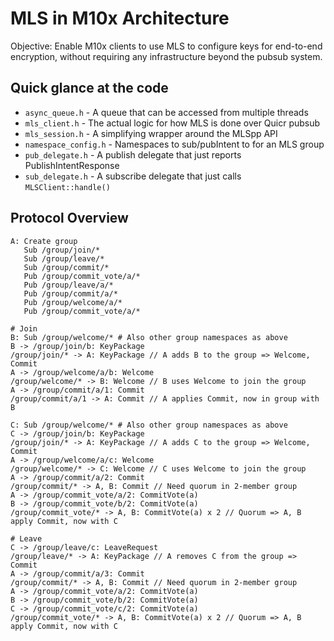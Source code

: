 MLS in M10x Architecture
========================

Objective: Enable M10x clients to use MLS to configure keys for end-to-end
encryption, without requiring any infrastructure beyond the pubsub system.

## Quick glance at the code

* `async_queue.h` - A queue that can be accessed from multiple threads
* `mls_client.h` - The actual logic for how MLS is done over Quicr pubsub
* `mls_session.h` - A simplifying wrapper around the MLSpp API
* `namespace_config.h` - Namespaces to sub/pubIntent to for an MLS group
* `pub_delegate.h` - A publish delegate that just reports PublishIntentResponse
* `sub_delegate.h` - A subscribe delegate that just calls `MLSClient::handle()`

## Protocol Overview

```
A: Create group
   Sub /group/join/*        
   Sub /group/leave/*
   Sub /group/commit/*
   Pub /group/commit_vote/a/*
   Pub /group/leave/a/*
   Pub /group/commit/a/*
   Pub /group/welcome/a/*
   Pub /group/commit_vote/a/*

# Join
B: Sub /group/welcome/* # Also other group namespaces as above
B -> /group/join/b: KeyPackage
/group/join/* -> A: KeyPackage // A adds B to the group => Welcome, Commit
A -> /group/welcome/a/b: Welcome
/group/welcome/* -> B: Welcome // B uses Welcome to join the group
A -> /group/commit/a/1: Commit
/group/commit/a/1 -> A: Commit // A applies Commit, now in group with B

C: Sub /group/welcome/* # Also other group namespaces as above
C -> /group/join/b: KeyPackage
/group/join/* -> A: KeyPackage // A adds C to the group => Welcome, Commit
A -> /group/welcome/a/c: Welcome
/group/welcome/* -> C: Welcome // C uses Welcome to join the group
A -> /group/commit/a/2: Commit
/group/commit/* -> A, B: Commit // Need quorum in 2-member group
A -> /group/commit_vote/a/2: CommitVote(a)
B -> /group/commit_vote/b/2: CommitVote(a)
/group/commit_vote/* -> A, B: CommitVote(a) x 2 // Quorum => A, B apply Commit, now with C

# Leave
C -> /group/leave/c: LeaveRequest
/group/leave/* -> A: KeyPackage // A removes C from the group => Commit
A -> /group/commit/a/3: Commit
/group/commit/* -> A, B: Commit // Need quorum in 2-member group
A -> /group/commit_vote/a/2: CommitVote(a)
B -> /group/commit_vote/b/2: CommitVote(a)
C -> /group/commit_vote/c/2: CommitVote(a)
/group/commit_vote/* -> A, B: CommitVote(a) x 2 // Quorum => A, B apply Commit, now with C

```
